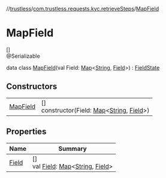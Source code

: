 //[trustless](../../../index.md)/[com.trustless.requests.kyc.retrieveSteps](../index.md)/[MapField](index.md)

# MapField

[]\
@Serializable

data class [MapField](index.md)(val Field: [Map](https://kotlinlang.org/api/latest/jvm/stdlib/kotlin.collections/-map/index.html)&lt;[String](https://kotlinlang.org/api/latest/jvm/stdlib/kotlin/-string/index.html), [Field](../-field/index.md)&gt;) : [FieldState](../-field-state/index.md)

## Constructors

| | |
|---|---|
| [MapField](-map-field.md) | []<br>constructor(Field: [Map](https://kotlinlang.org/api/latest/jvm/stdlib/kotlin.collections/-map/index.html)&lt;[String](https://kotlinlang.org/api/latest/jvm/stdlib/kotlin/-string/index.html), [Field](../-field/index.md)&gt;) |

## Properties

| Name | Summary |
|---|---|
| [Field](-field.md) | []<br>val [Field](-field.md): [Map](https://kotlinlang.org/api/latest/jvm/stdlib/kotlin.collections/-map/index.html)&lt;[String](https://kotlinlang.org/api/latest/jvm/stdlib/kotlin/-string/index.html), [Field](../-field/index.md)&gt; |
